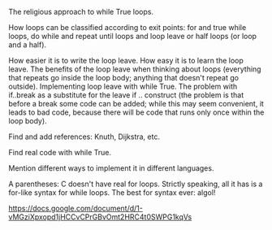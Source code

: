 The religious approach to while True loops.

How loops can be classified according to exit points: for and
true while loops, do while and repeat until loops and loop leave
or half loops (or loop and a half). 

How easier it is to write the loop leave. How easy it is to learn
the loop leave. The benefits of the loop leave when thinking
about loops (everything that repeats go inside the loop body;
anything that doesn't repeat go outside). Implementing loop
leave with while True. The problem with if..break as a substitute
for the leave if .. construct (the problem is that before a break
some code can be added; while this may seem convenient, it leads
to bad code, because there will be code that runs only once
within the loop body).

Find and add references: Knuth, Dijkstra, etc.

Find real code with while True.

Mention different ways to implement it in different languages. 

A parentheses: C doesn't have real for loops. Strictly speaking,
all it has is a for-like syntax for while loops. The best for
syntax ever: algol! 

https://docs.google.com/document/d/1-vMGziXpxopd1jHCCvCPrGBvOmt2HRC4t0SWPG1kqVs
